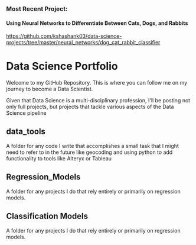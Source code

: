 ### Most Recent Project:
#### Using Neural Networks to Differentiate Between Cats, Dogs, and Rabbits
https://github.com/kshashank03/data-science-projects/tree/master/neural_networks/dog_cat_rabbit_classifier

# Data Science Portfolio

Welcome to my GitHub Repository. This is where you can follow me on my journey to become a Data Scientist. 

Given that Data Science is a multi-disciplinary profession, I'll be posting not only full projects, but projects that tackle various aspects of the Data Science pipeline

## data_tools
A folder for any code I write that accomplishes a small task that I might need to refer to in the future like geocoding and using python to add functionality to tools like Alteryx or Tableau

## Regression_Models
A folder for any projects I do that rely entirely or primarily on regression models. 

## Classification Models
A folder for any projects I do that rely entirely or primarily on regression models. 
